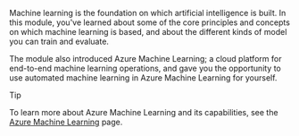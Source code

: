 Machine learning is the foundation on which artificial intelligence is built. In this module, you've learned about some of the core principles and concepts on which machine learning is based, and about the different kinds of model you can train and evaluate.

The module also introduced Azure Machine Learning; a cloud platform for end-to-end machine learning operations, and gave you the opportunity to use automated machine learning in Azure Machine Learning for yourself.

> [!TIP]
> To learn more about Azure Machine Learning and its capabilities, see the [Azure Machine Learning](https://azure.microsoft.com/products/machine-learning/) page.

